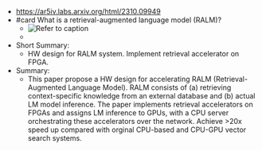 - https://ar5iv.labs.arxiv.org/html/2310.09949
- #card What is a retrieval-augmented language model (RALM)?
	- ![Refer to caption](https://ar5iv.labs.arxiv.org/html/2310.09949/assets/fig/RALM.png)
	-
- Short Summary:
	- HW design for RALM system. Implement retrieval accelerator on FPGA.
- Summary:
	- This paper propose a HW design for accelerating RALM (Retrieval-Augmented Language Model). RALM consists of (a) retrieving context-specific knowledge from an external database and (b) actual LM model inference.
	  The paper implements retrieval accelerators on FPGAs and assigns LM inference to GPUs, with a CPU server orchestrating these accelerators over the network. Achieve >20x speed up compared with orginal CPU-based and CPU-GPU vector search systems.